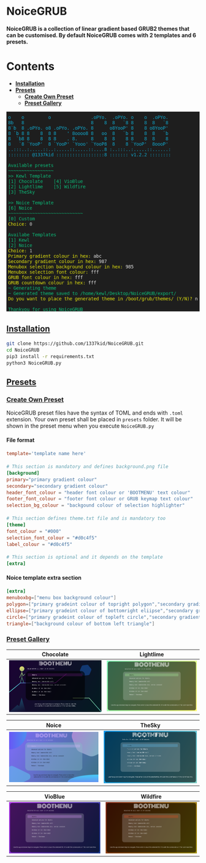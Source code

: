 # NoiceGRUB
#### NoiceGRUB is a collection of linear gradient based GRUB2 themes that can be customised. By default NoiceGRUB comes with 2 templates and 6 presets.
# Contents
* [**Installation**][1]
* [**Presets**][2]
    * [**Create Own Preset**][3]
    * [**Preset Gallery**][3]

![Screenshot](img/screenshot.png)
## [Installation][1]
```bash
git clone https://github.com/1337kid/NoiceGRUB.git
cd NoiceGRUB
pip3 install -r requirements.txt
python3 NoiceGRUB.py
```
## [Presets][2]
### [Create Own Preset][3]
NoiceGRUB preset files have the syntax of TOML and ends with `.toml` extension. Your own preset shall be placed in `presets` folder. It will be shown in the preset menu when you execute `NoiceGRUB.py`
#### File format
```toml
template='template name here'

# This section is mandatory and defines background.png file
[background]
primary="primary gradient colour"
secondary="secondary gradient colour"
header_font_colour = "header font colour or 'BOOTMENU' text colour"
footer_font_colour = "footer font colour or GRUB keymap text colour"
selection_bg_colour = "backgound colour of selection highlighter"

# This section defines theme.txt file and is mandatory too
[theme]
font_colour = "#000"
selection_font_colour = "#d0c4f5"
label_colour = "#d0c4f5"

# This section is optional and it depends on the template
[extra]
```
#### Noice template extra section
```toml
[extra]
menuboxbg=["menu box background colour"]
polygon=["primary gradeint colour of topright polygon","secondary gradient colour"]
ellipse=["primary gradeint colour of bottomright eliipse","secondary gradient colour"]
circle=["primary gradeint colour of topleft circle","secondary gradient colour"]
triangle=["background colour of bottom left triangle"]
```

### [Preset Gallery][4]

| Chocolate|Lightlime|
:-:|:-:
| ![](img/1.png "Chocolate") | ![](img/2.png "Lightlime") |

| Noice|TheSky|
:-:|:-:
| ![](img/3.png "Noice") | ![](img/4.png "TheSky") |

| VioBlue|Wildfire|
:-:|:-:
| ![](img/5.png "VioBlue") | ![](img/6.png "Wildfire") |


[1]: #installation
[2]: #presets
[3]: #create-own-preset
[4]: #preset-gallery
